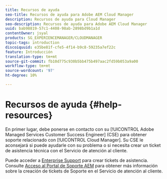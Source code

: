 ```yaml
---
title: Recursos de ayuda
seo-title: Recursos de ayuda para Adobe AEM Cloud Manager
description: Recursos de ayuda para Cloud Manager
seo-description: Recursos de ayuda para Adobe AEM Cloud Manager
uuid: bab98819-57c1-4408-98ab-2898bd9b1a1d
contentOwner: jsyal
products: SG_EXPERIENCEMANAGER/CLOUDMANAGER
topic-tags: introduction
discoiquuid: e35be81f-cfe5-4f14-b9c8-59235a7ef22c
feature: Introducción
translation-type: tm+mt
source-git-commit: fb10d775c930b5bb475b497aac2fd59b053a9a00
workflow-type: tm+mt
source-wordcount: '97'
ht-degree: 10%

---
```



# Recursos de ayuda {#help-resources}

En primer lugar, debe ponerse en contacto con su [!UICONTROL Adobe Managed Services Customer Success Engineer] (CSE) para obtener soporte relacionado con [!UICONTROL Cloud Manager]. Su CSE le aconsejará si puede ayudarle con su problema o si necesita crear un ticket de asistencia técnica con el Servicio de atención al cliente.

Puede acceder a [Enterprise Support](https://helpx.adobe.com/es/contact/enterprise-support.ec.html) para crear tickets de asistencia. Consulte [Acceso al Portal de Soporte AEM](https://help.adobe.com/experience-manager/kb/accessing-aem-support-portal.html) para obtener más información sobre la creación de tickets de Soporte en el Servicio de atención al cliente.
